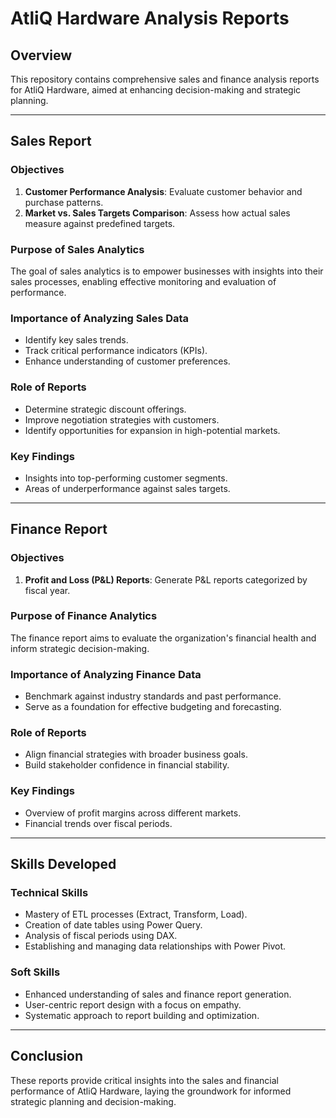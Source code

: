 # AtliQ Hardware Analysis Reports

## Overview
This repository contains comprehensive sales and finance analysis reports for AtliQ Hardware, aimed at enhancing decision-making and strategic planning.

---

## Sales Report

### Objectives
1. **Customer Performance Analysis**: Evaluate customer behavior and purchase patterns.
2. **Market vs. Sales Targets Comparison**: Assess how actual sales measure against predefined targets.

### Purpose of Sales Analytics
The goal of sales analytics is to empower businesses with insights into their sales processes, enabling effective monitoring and evaluation of performance.

### Importance of Analyzing Sales Data
- Identify key sales trends.
- Track critical performance indicators (KPIs).
- Enhance understanding of customer preferences.

### Role of Reports
- Determine strategic discount offerings.
- Improve negotiation strategies with customers.
- Identify opportunities for expansion in high-potential markets.

### Key Findings
- Insights into top-performing customer segments.
- Areas of underperformance against sales targets.

---

## Finance Report

### Objectives
1. **Profit and Loss (P&L) Reports**: Generate P&L reports categorized by fiscal year.

### Purpose of Finance Analytics
The finance report aims to evaluate the organization's financial health and inform strategic decision-making.

### Importance of Analyzing Finance Data
- Benchmark against industry standards and past performance.
- Serve as a foundation for effective budgeting and forecasting.

### Role of Reports
- Align financial strategies with broader business goals.
- Build stakeholder confidence in financial stability.

### Key Findings
- Overview of profit margins across different markets.
- Financial trends over fiscal periods.

---

## Skills Developed

### Technical Skills
- Mastery of ETL processes (Extract, Transform, Load).
- Creation of date tables using Power Query.
- Analysis of fiscal periods using DAX.
- Establishing and managing data relationships with Power Pivot.

### Soft Skills
- Enhanced understanding of sales and finance report generation.
- User-centric report design with a focus on empathy.
- Systematic approach to report building and optimization.

---

## Conclusion
These reports provide critical insights into the sales and financial performance of AtliQ Hardware, laying the groundwork for informed strategic planning and decision-making.





